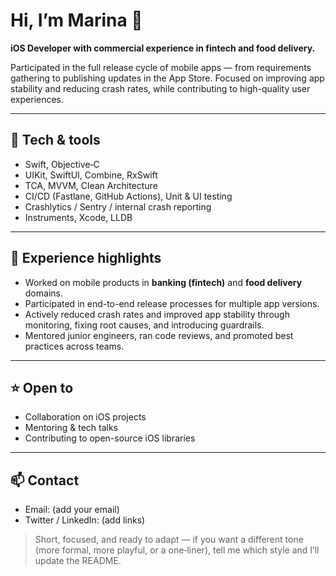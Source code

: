 # Hi, I’m Marina 👋

**iOS Developer with commercial experience in fintech and food delivery.**

Participated in the full release cycle of mobile apps — from requirements gathering to publishing updates in the App Store. Focused on improving app stability and reducing crash rates, while contributing to high-quality user experiences.

---

## 🔧 Tech & tools

- Swift, Objective‑C
- UIKit, SwiftUI, Combine, RxSwift
- TCA, MVVM, Clean Architecture
- CI/CD (Fastlane, GitHub Actions), Unit & UI testing
- Crashlytics / Sentry / internal crash reporting
- Instruments, Xcode, LLDB

---

## 💼 Experience highlights

- Worked on mobile products in **banking (fintech)** and **food delivery** domains.
- Participated in end-to-end release processes for multiple app versions.
- Actively reduced crash rates and improved app stability through monitoring, fixing root causes, and introducing guardrails.
- Mentored junior engineers, ran code reviews, and promoted best practices across teams.

---

## ⭐ Open to

- Collaboration on iOS projects
- Mentoring & tech talks
- Contributing to open-source iOS libraries

---

## 📫 Contact

- Email: (add your email)
- Twitter / LinkedIn: (add links)


> Short, focused, and ready to adapt — if you want a different tone (more formal, more playful, or a one‑liner), tell me which style and I’ll update the README.

